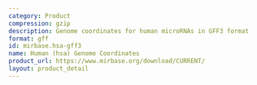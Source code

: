 ```yaml
---
category: Product
compression: gzip
description: Genome coordinates for human microRNAs in GFF3 format
format: gff
id: mirbase.hsa-gff3
name: Human (hsa) Genome Coordinates
product_url: https://www.mirbase.org/download/CURRENT/
layout: product_detail
---
```

